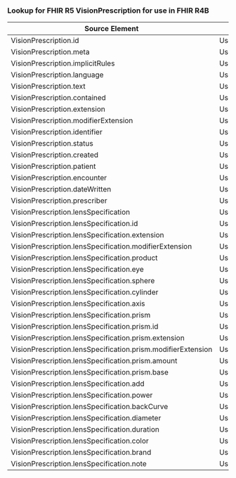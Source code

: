 ### Lookup for FHIR R5 VisionPrescription for use in FHIR R4B

| Source Element | Usage | Target |
| -------------- | ----- | ------ |
| VisionPrescription.id | UseElementRenamed | VisionPrescription.id |
| VisionPrescription.meta | UseElementRenamed | VisionPrescription.meta |
| VisionPrescription.implicitRules | UseElementRenamed | VisionPrescription.implicitRules |
| VisionPrescription.language | UseElementRenamed | VisionPrescription.language |
| VisionPrescription.text | UseElementRenamed | VisionPrescription.text |
| VisionPrescription.contained | UseElementRenamed | VisionPrescription.contained |
| VisionPrescription.extension | UseElementRenamed | VisionPrescription.extension |
| VisionPrescription.modifierExtension | UseElementRenamed | VisionPrescription.modifierExtension |
| VisionPrescription.identifier | UseElementRenamed | VisionPrescription.identifier |
| VisionPrescription.status | UseElementRenamed | VisionPrescription.status |
| VisionPrescription.created | UseElementRenamed | VisionPrescription.created |
| VisionPrescription.patient | UseElementRenamed | VisionPrescription.patient |
| VisionPrescription.encounter | UseElementRenamed | VisionPrescription.encounter |
| VisionPrescription.dateWritten | UseElementRenamed | VisionPrescription.dateWritten |
| VisionPrescription.prescriber | UseElementRenamed | VisionPrescription.prescriber |
| VisionPrescription.lensSpecification | UseElementRenamed | VisionPrescription.lensSpecification |
| VisionPrescription.lensSpecification.id | UseElementRenamed | VisionPrescription.lensSpecification.id |
| VisionPrescription.lensSpecification.extension | UseElementRenamed | VisionPrescription.lensSpecification.extension |
| VisionPrescription.lensSpecification.modifierExtension | UseElementRenamed | VisionPrescription.lensSpecification.modifierExtension |
| VisionPrescription.lensSpecification.product | UseElementRenamed | VisionPrescription.lensSpecification.product |
| VisionPrescription.lensSpecification.eye | UseElementRenamed | VisionPrescription.lensSpecification.eye |
| VisionPrescription.lensSpecification.sphere | UseElementRenamed | VisionPrescription.lensSpecification.sphere |
| VisionPrescription.lensSpecification.cylinder | UseElementRenamed | VisionPrescription.lensSpecification.cylinder |
| VisionPrescription.lensSpecification.axis | UseElementRenamed | VisionPrescription.lensSpecification.axis |
| VisionPrescription.lensSpecification.prism | UseElementRenamed | VisionPrescription.lensSpecification.prism |
| VisionPrescription.lensSpecification.prism.id | UseElementRenamed | VisionPrescription.lensSpecification.prism.id |
| VisionPrescription.lensSpecification.prism.extension | UseElementRenamed | VisionPrescription.lensSpecification.prism.extension |
| VisionPrescription.lensSpecification.prism.modifierExtension | UseElementRenamed | VisionPrescription.lensSpecification.prism.modifierExtension |
| VisionPrescription.lensSpecification.prism.amount | UseElementRenamed | VisionPrescription.lensSpecification.prism.amount |
| VisionPrescription.lensSpecification.prism.base | UseElementRenamed | VisionPrescription.lensSpecification.prism.base |
| VisionPrescription.lensSpecification.add | UseElementRenamed | VisionPrescription.lensSpecification.add |
| VisionPrescription.lensSpecification.power | UseElementRenamed | VisionPrescription.lensSpecification.power |
| VisionPrescription.lensSpecification.backCurve | UseElementRenamed | VisionPrescription.lensSpecification.backCurve |
| VisionPrescription.lensSpecification.diameter | UseElementRenamed | VisionPrescription.lensSpecification.diameter |
| VisionPrescription.lensSpecification.duration | UseElementRenamed | VisionPrescription.lensSpecification.duration |
| VisionPrescription.lensSpecification.color | UseElementRenamed | VisionPrescription.lensSpecification.color |
| VisionPrescription.lensSpecification.brand | UseElementRenamed | VisionPrescription.lensSpecification.brand |
| VisionPrescription.lensSpecification.note | UseElementRenamed | VisionPrescription.lensSpecification.note |
